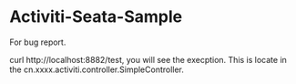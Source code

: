 # Activiti-Seata-Sample
For bug report.

curl http://localhost:8882/test, you will see the execption. This is locate in the cn.xxxx.activiti.controller.SimpleController.
